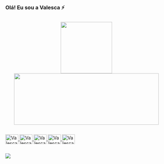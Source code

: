 ### Olá! Eu sou a Valesca ⚡

##

<div align="center">
  <a href="https://github.com/valescaalvesc">
  <img height="160em" src="https://github-readme-stats.vercel.app/api?username=valescaalvesc&show_icons=true&theme=dracula&include_all_commits=true&count_private=true"/>
  <img height="160em" width="450em" src="https://github-readme-stats.vercel.app/api/top-langs/?username=valescaalvesc&layout=compact&langs_count=7&theme=dracula"/>
</div>
  
  ##
  
  <img align="center" alt="Valesca-Js" height="30" width="40" src="https://cdn.jsdelivr.net/gh/devicons/devicon/icons/java/java-original-wordmark.svg">
  <img align="center" alt="Valesca-Js" height="30" width="40" src="https://cdn.jsdelivr.net/gh/devicons/devicon/icons/javascript/javascript-original.svg">
  <img align="center" alt="Valesca-Js" height="30" width="40" src="https://cdn.jsdelivr.net/gh/devicons/devicon/icons/python/python-original.svg">
  <img align="center" alt="Valesca-Js" height="30" width="40" src="https://cdn.jsdelivr.net/gh/devicons/devicon/icons/html5/html5-original.svg">
  <img align="center" alt="Valesca-Js" height="30" width="40" src="https://cdn.jsdelivr.net/gh/devicons/devicon/icons/css3/css3-original.svg">
  
  ##
  
<div>
  <a href="https://www.linkedin.com/in/valesca-alves-99097a21b" target="_blank"><img src="https://img.shields.io/badge/LinkedIn-0077B5?style=for-the-badge&logo=linkedin&logoColor=white" target="_blank"></a> 
</div>
